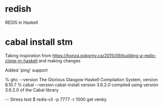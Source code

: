 # redish
REDIS in Haskell

# cabal install stm

Taking inspiration from https://honza.pokorny.ca/2015/09/building-a-redis-clone-in-haskell
and making changes

Added 'ping' support

% ghc --version
The Glorious Glasgow Haskell Compilation System, version 8.10.7
% cabal --version
cabal-install version 3.6.2.0
compiled using version 3.6.2.0 of the Cabal library 

-- Stress test
$ redis-cli -p 7777 -r 1000 get venky
